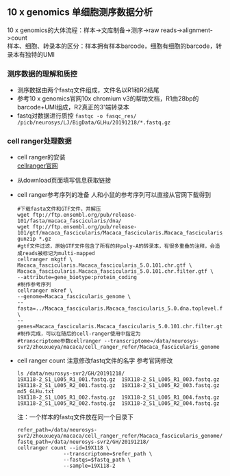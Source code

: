 ## 10 x genomics 单细胞测序数据分析
10 x genomics的大体流程：样本->文库制备->测序->raw reads->alignment->count  
样本、细胞、转录本的区分：样本拥有样本barcode，细胞有细胞的barcode，转录本有独特的UMI
### 测序数据的理解和质控
+ 测序数据由两个fastq文件组成，文件名以R1和R2结尾
+ 参考10 x genomics官网10x chromium v3的帮助文档，R1由28bp的barcode+UMI组成，R2真正的3'端转录本
+ fastq对数据进行质控
  `fastqc -o fasqc_res/ /picb/neurosys/LJ/BigData/GLHu/20191218/*.fastq.gz`
  
### cell ranger处理数据
+ cell ranger的安装  
[cellranger官网](https://support.10xgenomics.com/single-cell-gene-expression/software/pipelines/latest/what-is-cell-ranger)
+ 从download页面填写信息获取链接

+ cell ranger参考序列的准备
  人和小鼠的参考序列可以直接从官网下载得到
  ```
  #下载fasta文件和GTF文件，并解压
  wget ftp://ftp.ensembl.org/pub/release-101/fasta/macaca_fascicularis/dna/
  wget ftp://ftp.ensembl.org/pub/release-101/gtf/macaca_fascicularis/Macaca_fascicularis.Macaca_fascicularis_5.0.101.chr.gtf.gz
  gunzip *.gz
  #gtf文件过滤，原始GTF文件包含了所有的非poly-A的转录本，有很多重叠的注释，会造成reads被标记为multi-mapped
  cellranger mkgtf \
  Macaca_fascicularis.Macaca_fascicularis_5.0.101.chr.gtf \
  Macaca_fascicularis.Macaca_fascicularis_5.0.101.chr.filter.gtf \
  --attribute=gene_biotype:protein_coding
  #制作参考序列
  cellranger mkref \
  --genome=Macaca_fascicularis_genome \
  --fasta=../Macaca_fascicularis.Macaca_fascicularis_5.0.dna.toplevel.fa \
  --genes=Macaca_fascicularis.Macaca_fascicularis_5.0.101.chr.filter.gtf 
  #制作完成，可以在随后的cell-ranger使用中指定为
  #transcriptome参数cellranger --transcriptome=/data/neurosys-svr2/zhouxueya/macaca/cell_ranger_refer/Macaca_fascicularis_genome
  ```
  
+ cell ranger count
  注意修改fastq文件的名字
  参考官网修改  
  ```
  ls /data/neurosys-svr2/GH/20191218/
  19X118-2_S1_L005_R1_001.fastq.gz  19X118-2_S1_L005_R1_003.fastq.gz  19X118-2_S1_L005_R2_001.fastq.gz  19X118-2_S1_L005_R2_003.fastq.gz  md5_GLHu.txt
  19X118-2_S1_L005_R1_002.fastq.gz  19X118-2_S1_L005_R1_004.fastq.gz  19X118-2_S1_L005_R2_002.fastq.gz  19X118-2_S1_L005_R2_004.fastq.gz
  ```
 
  注：一个样本的fastq文件放在同一个目录下
  ```
  refer_path=/data/neurosys-svr2/zhouxueya/macaca/cell_ranger_refer/Macaca_fascicularis_genome/
  fastq_path=/data/neurosys-svr2/GH/20191218/
  cellranger count --id=19X118 \
                 --transcriptome=$refer_path \
                 --fastqs=$fastq_path \
                 --sample=19X118-2
  ```
